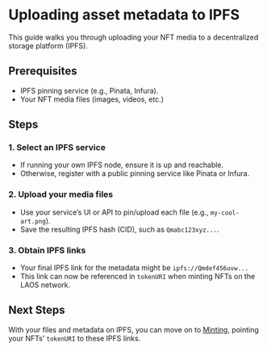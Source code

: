 # Uploading asset metadata to IPFS

This guide walks you through uploading your NFT media to a decentralized storage platform (IPFS).

## Prerequisites

- IPFS pinning service (e.g., Pinata, Infura).
- Your NFT media files (images, videos, etc.)

## Steps

### 1. Select an IPFS service

   - If running your own IPFS node, ensure it is up and reachable.
   - Otherwise, register with a public pinning service like Pinata or Infura.

### 2. Upload your media files

   - Use your service’s UI or API to pin/upload each file (e.g., `my-cool-art.png`).
   - Save the resulting IPFS hash (CID), such as `Qmabc123xyz...`.

### 3. Obtain IPFS links
   - Your final IPFS link for the metadata might be `ipfs://Qmdef456uvw...`
   - This link can now be referenced in `tokenURI` when minting NFTs on the LAOS network.

## Next Steps

With your files and metadata on IPFS, you can move on to [Minting](/guides/api/minting), pointing your NFTs’ `tokenURI` to these IPFS links.
